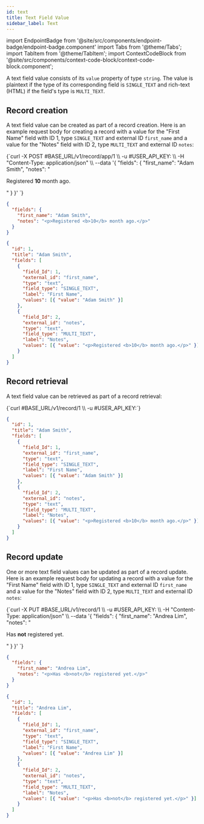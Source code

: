 ```yaml
---
id: text
title: Text Field Value
sidebar_label: Text
---
```


import EndpointBadge from '@site/src/components/endpoint-badge/endpoint-badge.component'
import Tabs from '@theme/Tabs';
import TabItem from '@theme/TabItem';
import ContextCodeBlock from '@site/src/components/context-code-block/context-code-block.component';

A text field value consists of its `value` property of type `string`. The value is plaintext if the type of its corresponding field is `SINGLE_TEXT` and rich-text (HTML) if the field's type is `MULTI_TEXT`.

## Record creation

<EndpointBadge method="POST" url="https://api.tapeapp.com/v1/record/app/{app_id}" />

A text field value can be created as part of a record creation. Here is an example request body for creating a record with a value for the "First Name" field with ID 1, type `SINGLE_TEXT` and external ID `first_name` and a value for the "Notes" field with ID 2, type `MULTI_TEXT` and external ID `notes`:

<Tabs defaultValue="curl">

<TabItem value="curl" label="cURL">
<ContextCodeBlock language="shell" title='➡️      Request'>
{`curl -X POST #BASE_URL/v1/record/app/1  \\
  -u #USER_API_KEY: \\
  -H "Content-Type: application/json" \\
  --data '{
    "fields": {
      "first_name": "Adam Smith",
      "notes": "<p>Registered <b>10</b> month ago.</p>"
    }
  }' 
`}
</ContextCodeBlock>
</TabItem>

<TabItem value="json" label="JSON">

```json title="➡️      Request">
{
  "fields": {
    "first_name": "Adam Smith",
    "notes": "<p>Registered <b>10</b> month ago.</p>"
  }
}
```

</TabItem>
</Tabs>

```json title="⬅️      Response"
{
  "id": 1,
  "title": "Adam Smith",
  "fields": [
    {
      "field_Id": 1,
      "external_id": "first_name",
      "type": "text",
      "field_type": "SINGLE_TEXT",
      "label": "First Name",
      "values": [{ "value": "Adam Smith" }]
    },
    {
      "field_Id": 2,
      "external_id": "notes",
      "type": "text",
      "field_type": "MULTI_TEXT",
      "label": "Notes",
      "values": [{ "value": "<p>Registered <b>10</b> month ago.</p>" }]
    }
  ]
}
```

## Record retrieval

<EndpointBadge method="GET" url="https://api.tapeapp.com/v1/record/{record_id}" />

A text field value can be retrieved as part of a record retrieval:

<ContextCodeBlock language="shell" title='➡️      Request'>
{`curl #BASE_URL/v1/record/1 \\
  -u #USER_API_KEY:`}
</ContextCodeBlock>

```json title='⬅️      Response'
{
  "id": 1,
  "title": "Adam Smith",
  "fields": [
    {
      "field_Id": 1,
      "external_id": "first_name",
      "type": "text",
      "field_type": "SINGLE_TEXT",
      "label": "First Name",
      "values": [{ "value": "Adam Smith" }]
    },
    {
      "field_Id": 2,
      "external_id": "notes",
      "type": "text",
      "field_type": "MULTI_TEXT",
      "label": "Notes",
      "values": [{ "value": "<p>Registered <b>10</b> month ago.</p>" }]
    }
  ]
}
```

## Record update

<EndpointBadge method="PUT" url="https://api.tapeapp.com/v1/record/{record_id}" />

One or more text field values can be updated as part of a record update. Here is an example request body for updating a record with a value for the "First Name" field with ID 1, type `SINGLE_TEXT` and external ID `first_name` and a value for the "Notes" field with ID 2, type `MULTI_TEXT` and external ID `notes`:

<Tabs defaultValue="curl">

<TabItem value="curl" label="cURL">
<ContextCodeBlock language="shell" title='➡️      Request'>
{`curl -X PUT #BASE_URL/v1/record/1  \\
  -u #USER_API_KEY: \\
  -H "Content-Type: application/json" \\
  --data '{
    "fields": {
      "first_name": "Andrea Lim",
      "notes": "<p>Has <b>not</b> registered yet.</p>"
    }
  }' 
`}
</ContextCodeBlock>
</TabItem>

<TabItem value="json" label="JSON">

```json title="➡️      Request">
{
  "fields": {
    "first_name": "Andrea Lim",
    "notes": "<p>Has <b>not</b> registered yet.</p>"
  }
}
```

</TabItem>
</Tabs>

```json title="⬅️      Response"
{
  "id": 1,
  "title": "Andrea Lim",
  "fields": [
    {
      "field_Id": 1,
      "external_id": "first_name",
      "type": "text",
      "field_type": "SINGLE_TEXT",
      "label": "First Name",
      "values": [{ "value": "Andrea Lim" }]
    },
    {
      "field_Id": 2,
      "external_id": "notes",
      "type": "text",
      "field_type": "MULTI_TEXT",
      "label": "Notes",
      "values": [{ "value": "<p>Has <b>not</b> registered yet.</p>" }]
    }
  ]
}
```
